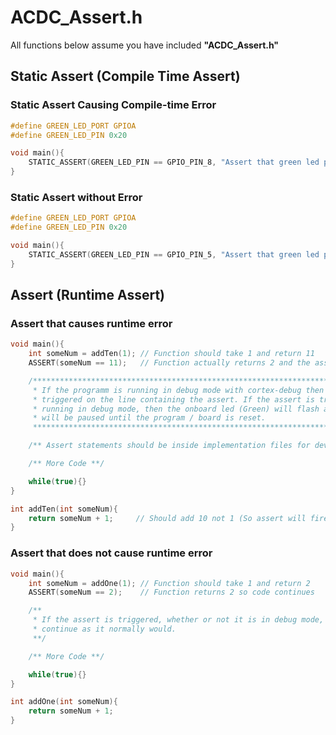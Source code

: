 # ACDC_Assert.h

All functions below assume you have included **"ACDC_Assert.h"**

## Static Assert (Compile Time Assert)

### Static Assert Causing Compile-time Error

```C
#define GREEN_LED_PORT GPIOA
#define GREEN_LED_PIN 0x20

void main(){
    STATIC_ASSERT(GREEN_LED_PIN == GPIO_PIN_8, "Assert that green led pin is GPIO_PIN_5"); // This will cause an error an will not compile
}
```

### Static Assert without Error

```C
#define GREEN_LED_PORT GPIOA
#define GREEN_LED_PIN 0x20

void main(){
    STATIC_ASSERT(GREEN_LED_PIN == GPIO_PIN_5, "Assert that green led pin is GPIO_PIN_5"); // This works and compiles the code normally
}
```

## Assert (Runtime Assert)

### Assert that causes runtime error

```C
void main(){
    int someNum = addTen(1); // Function should take 1 and return 11
    ASSERT(someNum == 11);   // Function actually returns 2 and the assert will be triggered

    /***************************************************************************************
     * If the programm is running in debug mode with cortex-debug then a breakpoint will be
     * triggered on the line containing the assert. If the assert is triggered and is not 
     * running in debug mode, then the onboard led (Green) will flash and code execution
     * will be paused until the program / board is reset.
     ***************************************************************************************/

    /** Assert statements should be inside implementation files for device drivers **/

    /** More Code **/

    while(true){}
}

int addTen(int someNum){
    return someNum + 1;     // Should add 10 not 1 (So assert will fire)
}
```

### Assert that does not cause runtime error

```C
void main(){
    int someNum = addOne(1); // Function should take 1 and return 2
    ASSERT(someNum == 2);    // Function returns 2 so code continues

    /**
     * If the assert is triggered, whether or not it is in debug mode, code execution will
     * continue as it normally would.
     **/

    /** More Code **/

    while(true){}
}

int addOne(int someNum){
    return someNum + 1;
}
```
